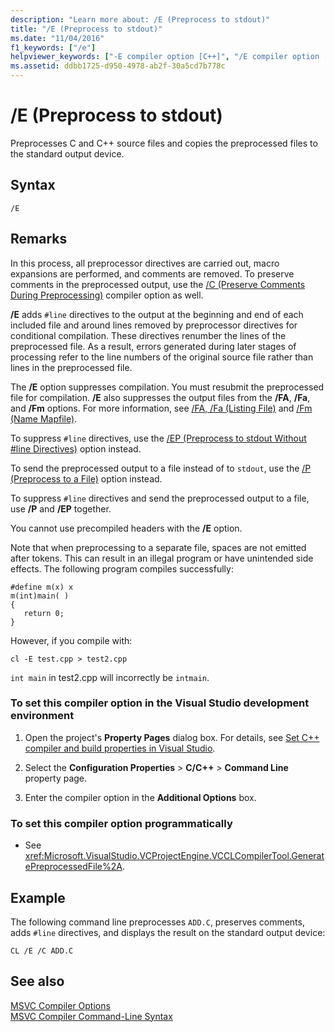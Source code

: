 ```yaml
---
description: "Learn more about: /E (Preprocess to stdout)"
title: "/E (Preprocess to stdout)"
ms.date: "11/04/2016"
f1_keywords: ["/e"]
helpviewer_keywords: ["-E compiler option [C++]", "/E compiler option [C++]", "preprocessor output, copy to stdout", "preprocessor output"]
ms.assetid: ddbb1725-d950-4978-ab2f-30a5cd7b778c
---
```

# /E (Preprocess to stdout)

Preprocesses C and C++ source files and copies the preprocessed files to the standard output device.

## Syntax

```
/E
```

## Remarks

In this process, all preprocessor directives are carried out, macro expansions are performed, and comments are removed. To preserve comments in the preprocessed output, use the [/C (Preserve Comments During Preprocessing)](c-preserve-comments-during-preprocessing.md) compiler option as well.

**/E** adds `#line` directives to the output at the beginning and end of each included file and around lines removed by preprocessor directives for conditional compilation. These directives renumber the lines of the preprocessed file. As a result, errors generated during later stages of processing refer to the line numbers of the original source file rather than lines in the preprocessed file.

The **/E** option suppresses compilation. You must resubmit the preprocessed file for compilation. **/E** also suppresses the output files from the **/FA**, **/Fa**, and **/Fm** options. For more information, see [/FA, /Fa (Listing File)](fa-fa-listing-file.md) and [/Fm (Name Mapfile)](fm-name-mapfile.md).

To suppress `#line` directives, use the [/EP (Preprocess to stdout Without #line Directives)](ep-preprocess-to-stdout-without-hash-line-directives.md) option instead.

To send the preprocessed output to a file instead of to `stdout`, use the [/P (Preprocess to a File)](p-preprocess-to-a-file.md) option instead.

To suppress `#line` directives and send the preprocessed output to a file, use **/P** and **/EP** together.

You cannot use precompiled headers with the **/E** option.

Note that when preprocessing to a separate file, spaces are not emitted after tokens. This can result in an illegal program or have unintended side effects. The following program compiles successfully:

```
#define m(x) x
m(int)main( )
{
   return 0;
}
```

However, if you compile with:

```
cl -E test.cpp > test2.cpp
```

`int main` in test2.cpp will incorrectly be `intmain`.

### To set this compiler option in the Visual Studio development environment

1. Open the project's **Property Pages** dialog box. For details, see [Set C++ compiler and build properties in Visual Studio](../working-with-project-properties.md).

1. Select the **Configuration Properties** > **C/C++** > **Command Line** property page.

1. Enter the compiler option in the **Additional Options** box.

### To set this compiler option programmatically

- See <xref:Microsoft.VisualStudio.VCProjectEngine.VCCLCompilerTool.GeneratePreprocessedFile%2A>.

## Example

The following command line preprocesses `ADD.C`, preserves comments, adds `#line` directives, and displays the result on the standard output device:

```
CL /E /C ADD.C
```

## See also

[MSVC Compiler Options](compiler-options.md)<br/>
[MSVC Compiler Command-Line Syntax](compiler-command-line-syntax.md)
